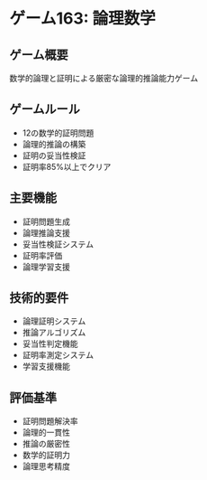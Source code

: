 # ゲーム163: 論理数学

## ゲーム概要
数学的論理と証明による厳密な論理的推論能力ゲーム

## ゲームルール
- 12の数学的証明問題
- 論理的推論の構築
- 証明の妥当性検証
- 証明率85%以上でクリア

## 主要機能
- 証明問題生成
- 論理推論支援
- 妥当性検証システム
- 証明率評価
- 論理学習支援

## 技術的要件
- 論理証明システム
- 推論アルゴリズム
- 妥当性判定機能
- 証明率測定システム
- 学習支援機能

## 評価基準
- 証明問題解決率
- 論理的一貫性
- 推論の厳密性
- 数学的証明力
- 論理思考精度